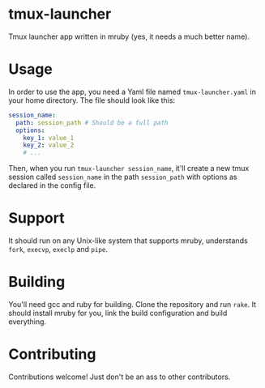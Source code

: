 # tmux-launcher
Tmux launcher app written in mruby (yes, it needs a much better name).

# Usage

In order to use the app, you need a Yaml file named `tmux-launcher.yaml` in
your home directory. The file should look like this:

```yaml
session_name:
  path: session_path # Should be a full path
  options:
    key_1: value_1
    key_2: value_2
    # ...
```

Then, when you run `tmux-launcher session_name`, it'll create a new tmux session called
`session_name` in the path `session_path` with options as declared in the config file.

# Support

It should run on any Unix-like system that supports mruby, understands `fork`, `execvp`, `execlp` and `pipe`.

# Building

You'll need gcc and ruby for building. Clone the repository and run `rake`. It should install mruby for you,
link the build configuration and build everything.

# Contributing

Contributions welcome! Just don't be an ass to other contributors.
